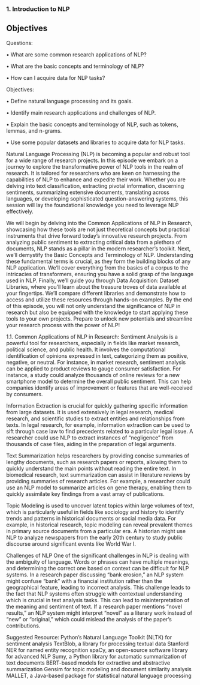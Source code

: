 
### 1.	Introduction to NLP

## Objectives

Questions:

 •	What are some common research applications of NLP?
 
 •	What are the basic concepts and terminology of NLP?
 
 •	How can I acquire data for NLP tasks?
 
Objectives:

•	Define natural language processing and its goals.

•	Identify main research applications and challenges of NLP.

•	Explain the basic concepts and terminology of NLP, such as tokens, lemmas, and n-grams.

•	Use some popular datasets and libraries to acquire data for NLP tasks.



Natural Language Processing (NLP) is becoming a popular and robust tool for a wide range of research projects. In this episode we embark on a journey to explore the transformative power of NLP tools in the realm of research. It is tailored for researchers who are keen on harnessing the capabilities of NLP to enhance and expedite their work. Whether you are delving into text classification, extracting pivotal information, discerning sentiments, summarizing extensive documents, translating across languages, or developing sophisticated question-answering systems, this session will lay the foundational knowledge you need to leverage NLP effectively.

We will begin by delving into the Common Applications of NLP in Research, showcasing how these tools are not just theoretical concepts but practical instruments that drive forward today’s innovative research projects. From analyzing public sentiment to extracting critical data from a plethora of documents, NLP stands as a pillar in the modern researcher’s toolkit. Next, we’ll demystify the Basic Concepts and Terminology of NLP. Understanding these fundamental terms is crucial, as they form the building blocks of any NLP application. We’ll cover everything from the basics of a corpus to the intricacies of transformers, ensuring you have a solid grasp of the language used in NLP. Finally, we’ll guide you through Data Acquisition: Dataset Libraries, where you’ll learn about the treasure troves of data available at your fingertips. We’ll compare different libraries and demonstrate how to access and utilize these resources through hands-on examples. By the end of this episode, you will not only understand the significance of NLP in research but also be equipped with the knowledge to start applying these tools to your own projects. Prepare to unlock new potentials and streamline your research process with the power of NLP!

1.1.	Common Applications of NLP in Research:
Sentiment Analysis is a powerful tool for researchers, especially in fields like market research, political science, and public health. It involves the computational identification of opinions expressed in text, categorizing them as positive, negative, or neutral. For instance, in market research, sentiment analysis can be applied to product reviews to gauge consumer satisfaction. For instance, a study could analyze thousands of online reviews for a new smartphone model to determine the overall public sentiment. This can help companies identify areas of improvement or features that are well-received by consumers.

Information Extraction is crucial for quickly gathering specific information from large datasets. It is used extensively in legal research, medical research, and scientific studies to extract entities and relationships from texts. In legal research, for example, information extraction can be used to sift through case law to find precedents related to a particular legal issue. A researcher could use NLP to extract instances of “negligence” from thousands of case files, aiding in the preparation of legal arguments.

Text Summarization helps researchers by providing concise summaries of lengthy documents, such as research papers or reports, allowing them to quickly understand the main points without reading the entire text. In biomedical research, text summarization can assist in literature reviews by providing summaries of research articles. For example, a researcher could use an NLP model to summarize articles on gene therapy, enabling them to quickly assimilate key findings from a vast array of publications.

Topic Modeling is used to uncover latent topics within large volumes of text, which is particularly useful in fields like sociology and history to identify trends and patterns in historical documents or social media data. For example, in historical research, topic modeling can reveal prevalent themes in primary source documents from a particular era. A historian might use NLP to analyze newspapers from the early 20th century to study public discourse around significant events like World War I.

Challenges of NLP
One of the significant challenges in NLP is dealing with the ambiguity of language. Words or phrases can have multiple meanings, and determining the correct one based on context can be difficult for NLP systems. In a research paper discussing “bank erosion,” an NLP system might confuse “bank” with a financial institution rather than the geographical feature, leading to incorrect analysis. 
This challenge leads to the fact that NLP systems often struggle with contextual understanding which is crucial in text analysis tasks. This can lead to misinterpretation of the meaning and sentiment of text. If a research paper mentions “novel results,” an NLP system might interpret “novel” as a literary work instead of “new” or “original,” which could mislead the analysis of the paper’s contributions.

Suggested Resource:
Python’s Natural Language Toolkit (NLTK) for sentiment analysis
TextBlob, a library for processing textual data
Stanford NER for named entity recognition
spaCy, an open-source software library for advanced NLP
Sumy, a Python library for automatic summarization of text documents
BERT-based models for extractive and abstractive summarization
Gensim for topic modeling and document similarity analysis
MALLET, a Java-based package for statistical natural language processing
